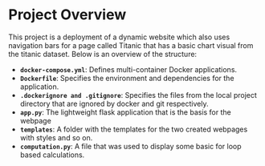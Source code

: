 # Project Overview

This project is a deployment of a dynamic website which also uses navigation bars for a page called Titanic that has a basic chart visual from the titanic dataset. Below is an overview of the structure:

- **`docker-compose.yml`**: Defines multi-container Docker applications.
- **`Dockerfile`**: Specifies the environment and dependencies for the application.
- **`.dockerignore and .gitignore`**: Specifies the files from the local project directory that are ignored by docker and git respectively.
- **`app.py`**: The lightweight flask application that is the basis for the webpage
- **`templates`**: A folder with the templates for the two created webpages with styles and so on.
- **`computation.py`**: A file that was used to display some basic for loop based calculations.
